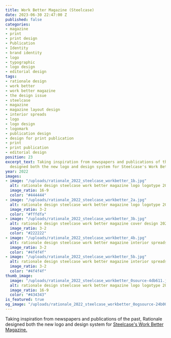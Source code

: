 ```yaml
---
title: Work Better Magazine (Steelcase)
date: 2023-06-30 22:47:00 Z
published: false
categories:
- magazine
- print
- print design
- Publication
- Identity
- brand identity
- logo
- typographic
- logo design
- editorial design
tags:
- rationale design
- work better
- work better magazine
- the design issue
- steelcase
- magazine
- magazine layout design
- interior spreads
- logo
- logo design
- logomark
- publication design
- design for print publication
- print
- print publication
- editorial design
position: 23
excerpt_text: Taking inspiration from newspapers and publications of the past, Rationale
  designed both the new logo and design system for Steelcase's Work Better Magazine.
year: 2022
images:
- image: "/uploads/rationale_2022_steelcase_workbetter_1b.jpg"
  alt: rationale design steelcase work better magazine logo logotype 2022
  image_ratio: 16-9
  color: "#444444"
- image: "/uploads/rationale_2022_steelcase_workbetter_2a.jpg"
  alt: rationale design steelcase work better magazine logo logotype 2022
  image_ratio: 3-2
  color: "#fffdfa"
- image: "/uploads/rationale_2022_steelcase_workbetter_3b.jpg"
  alt: rationale design steelcase work better magazine cover design 2022
  image_ratio: 3-2
  color: "#222222"
- image: "/uploads/rationale_2022_steelcase_workbetter_4b.jpg"
  alt: rationale design steelcase work better magazine interior spreads 2022
  image_ratio: 3-2
  color: "#4f4f4f"
- image: "/uploads/rationale_2022_steelcase_workbetter_5b.jpg"
  alt: rationale design steelcase work better magazine interior spreads 2022
  image_ratio: 3-2
  color: "#4f4f4f"
thumb_image:
  image: "/uploads/rationale_2022_steelcase_workbetter_0source-4db611.jpg"
  alt: rationale design steelcase work better magazine logo logotype 2022
  image_ratio: 16-9
  color: "#434343"
is_featured: true
og_image: "/uploads/rationale_2022_steelcase_workbetter_0ogsource-24b008.jpg"
---
```


Taking inspiration from newspapers and publications of the past, Rationale designed both the new logo and design system for [Steelcase's Work Better Magazine.](https://www.steelcase.com/work-better-magazine/) 